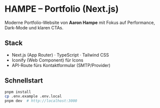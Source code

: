 # HAMPE – Portfolio (Next.js)

Moderne Portfolio-Website von **Aaron Hampe** mit Fokus auf Performance, Dark-Mode und klaren CTAs.

## Stack
- Next.js (App Router) · TypeScript · Tailwind CSS
- Iconify (Web Component) für Icons
- API-Route fürs Kontaktformular (SMTP/Provider)

## Schnellstart
```bash
pnpm install
cp .env.example .env.local
pnpm dev  # http://localhost:3000
